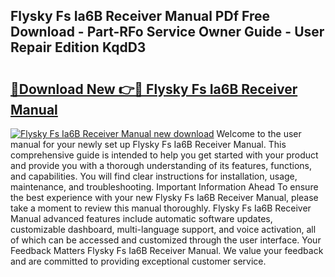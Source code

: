 ## Flysky Fs Ia6B Receiver Manual PDf Free Download - Part-RFo Service Owner Guide - User Repair Edition KqdD3

# <h2><a href="http://bc3189.oget.top/?id=Flysky+Fs+Ia6B+Receiver+Manual">🔗Download New 👉🔴 Flysky Fs Ia6B Receiver Manual</a></h2>

[![Flysky Fs Ia6B Receiver Manual new download](https://i.imgur.com/5g1atiW.png)](http://bc3189.oget.top/?id=Flysky+Fs+Ia6B+Receiver+Manual)
Welcome to the user manual for your newly set up Flysky Fs Ia6B Receiver Manual. This comprehensive guide is intended to help you get started with your product and provide you with a thorough understanding of its features, functions, and capabilities. You will find clear instructions for installation, usage, maintenance, and troubleshooting. Important Information Ahead To ensure the best experience with your new Flysky Fs Ia6B Receiver Manual, please take a moment to review this manual thoroughly. Flysky Fs Ia6B Receiver Manual advanced features include automatic software updates, customizable dashboard, multi-language support, and voice activation, all of which can be accessed and customized through the user interface. Your Feedback Matters Flysky Fs Ia6B Receiver Manual. We value your feedback and are committed to providing exceptional customer service.
